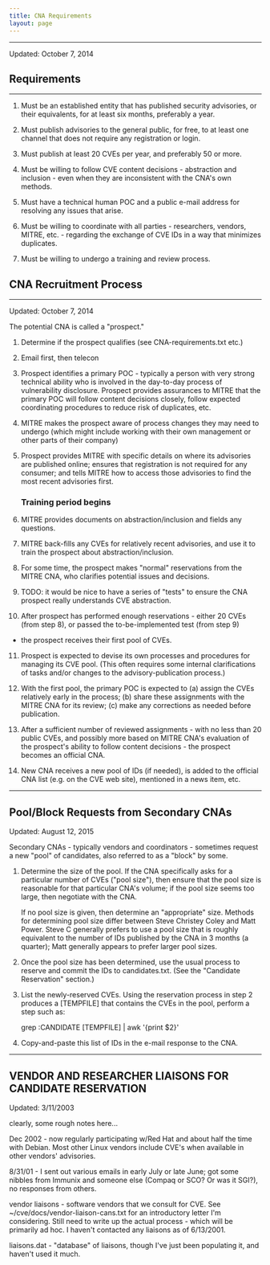 ```yaml
---
title: CNA Requirements
layout: page
---
```

----------------
Updated: October 7, 2014

## Requirements
------------

1. Must be an established entity that has published security
   advisories, or their equivalents, for at least six months,
   preferably a year.

2. Must publish advisories to the general public, for free, to at
   least one channel that does not require any registration or login.

3. Must publish at least 20 CVEs per year, and preferably 50 or more.

4. Must be willing to follow CVE content decisions - abstraction and
   inclusion - even when they are inconsistent with the CNA's own
   methods.

5. Must have a technical human POC and a public e-mail address for
   resolving any issues that arise.

6. Must be willing to coordinate with all parties - researchers,
   vendors, MITRE, etc. - regarding the exchange of CVE IDs in a way
   that minimizes duplicates.

7. Must be willing to undergo a training and review process.


## CNA Recruitment Process
-----------------------
Updated: October 7, 2014

The potential CNA is called a "prospect."

1. Determine if the prospect qualifies (see CNA-requirements.txt etc.)

2. Email first, then telecon

3. Prospect identifies a primary POC - typically a person with very
   strong technical ability who is involved in the day-to-day process
   of vulnerability disclosure.  Prospect provides assurances to MITRE
   that the primary POC will follow content decisions closely, follow
   expected coordinating procedures to reduce risk of duplicates, etc.

4. MITRE makes the prospect aware of process changes they may need to
   undergo (which might include working with their own management or
   other parts of their company)

5. Prospect provides MITRE with specific details on where its
   advisories are published online; ensures that registration is not
   required for any consumer; and tells MITRE how to access those
   advisories to find the most recent advisories first.

   ### Training period begins

6. MITRE provides documents on abstraction/inclusion and fields any
   questions.

7. MITRE back-fills any CVEs for relatively recent advisories, and use
   it to train the prospect about abstraction/inclusion.

8. For some time, the prospect makes "normal" reservations from the
   MITRE CNA, who clarifies potential issues and decisions.

9. TODO: it would be nice to have a series of "tests" to ensure the
   CNA prospect really understands CVE abstraction.

10. After prospect has performed enough reservations - either 20 CVEs
   (from step 8), or passed the to-be-implemented test (from step 9)
   - the prospect receives their first pool of CVEs.

11. Prospect is expected to devise its own processes and procedures
    for managing its CVE pool.  (This often requires some internal
    clarifications of tasks and/or changes to the advisory-publication
    process.)

12. With the first pool, the primary POC is expected to (a) assign the
    CVEs relatively early in the process; (b) share these assignments
    with the MITRE CNA for its review; (c) make any corrections as
    needed before publication.

13. After a sufficient number of reviewed assignments - with no less
    than 20 public CVEs, and possibly more based on MITRE CNA's
    evaluation of the prospect's ability to follow content decisions -
    the prospect becomes an official CNA.

14. New CNA receives a new pool of IDs (if needed), is added to the
    official CNA list (e.g. on the CVE web site), mentioned in a news
    item, etc.



_________________

## Pool/Block Requests from Secondary CNAs

Updated: August 12, 2015


Secondary CNAs - typically vendors and coordinators - sometimes
request a new "pool" of candidates, also referred to as a "block" by
some.

1. Determine the size of the pool.  If the CNA specifically asks for a
   particular number of CVEs ("pool size"), then ensure that the pool
   size is reasonable for that particular CNA's volume; if the pool
   size seems too large, then negotiate with the CNA.

   If no pool size is given, then determine an "appropriate" size.
   Methods for determining pool size differ between Steve Christey
   Coley and Matt Power.  Steve C generally prefers to use a pool size
   that is roughly equivalent to the number of IDs published by the
   CNA in 3 months (a quarter); Matt generally appears to prefer
   larger pool sizes.

2. Once the pool size has been determined, use the usual process to
   reserve and commit the IDs to candidates.txt.  (See the "Candidate
   Reservation" section.)

3. List the newly-reserved CVEs.  Using the reservation process in
   step 2 produces a [TEMPFILE] that contains the CVEs in the pool,
   perform a step such as:

      grep :CANDIDATE [TEMPFILE] | awk '{print $2}'

4. Copy-and-paste this list of IDs in the e-mail response to the CNA.

____________

## VENDOR AND RESEARCHER LIAISONS FOR CANDIDATE RESERVATION

Updated: 3/11/2003

clearly, some rough notes here...

Dec 2002 - now regularly participating w/Red Hat and about half the
time with Debian.  Most other Linux vendors include CVE's when
available in other vendors' advisories.

8/31/01 - I sent out various emails in early July or late June; got
some nibbles from Immunix and someone else (Compaq or SCO?  Or was it
SGI?), no responses from others.

vendor liaisons - software vendors that we consult for CVE.  See
~/cve/docs/vendor-liaison-cans.txt for an introductory letter I'm
considering.  Still need to write up the actual process - which will
be primarily ad hoc.  I haven't contacted any liaisons as of
6/13/2001.

liaisons.dat - "database" of liaisons, though I've just been
populating it, and haven't used it much.
